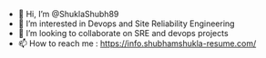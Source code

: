 - 👋 Hi, I’m @ShuklaShubh89
- 👀 I’m interested in Devops and Site Reliability Engineering
- 💞️ I’m looking to collaborate on SRE and devops projects
- 📫 How to reach me : https://info.shubhamshukla-resume.com/

<!---
ShuklaShubh89/ShuklaShubh89 is a ✨ special ✨ repository because its `README.md` (this file) appears on your GitHub profile.
You can click the Preview link to take a look at your changes.
--->
